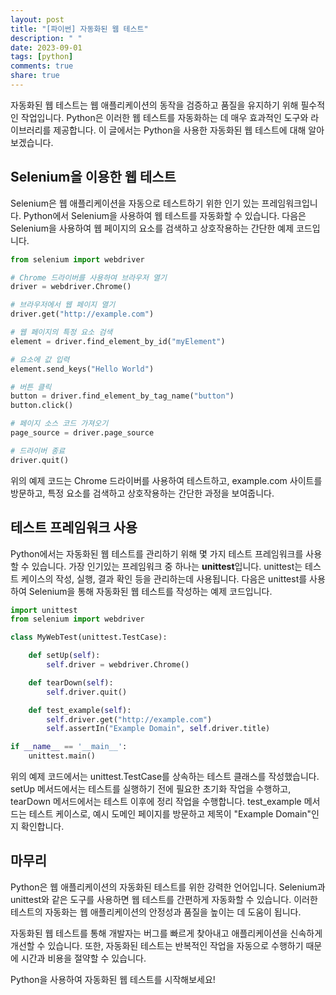 ```yaml
---
layout: post
title: "[파이썬] 자동화된 웹 테스트"
description: " "
date: 2023-09-01
tags: [python]
comments: true
share: true
---
```


자동화된 웹 테스트는 웹 애플리케이션의 동작을 검증하고 품질을 유지하기 위해 필수적인 작업입니다. Python은 이러한 웹 테스트를 자동화하는 데 매우 효과적인 도구와 라이브러리를 제공합니다. 이 글에서는 Python을 사용한 자동화된 웹 테스트에 대해 알아보겠습니다.

## Selenium을 이용한 웹 테스트

Selenium은 웹 애플리케이션을 자동으로 테스트하기 위한 인기 있는 프레임워크입니다. Python에서 Selenium을 사용하여 웹 테스트를 자동화할 수 있습니다. 다음은 Selenium을 사용하여 웹 페이지의 요소를 검색하고 상호작용하는 간단한 예제 코드입니다.

```python
from selenium import webdriver

# Chrome 드라이버를 사용하여 브라우저 열기
driver = webdriver.Chrome()

# 브라우저에서 웹 페이지 열기
driver.get("http://example.com")

# 웹 페이지의 특정 요소 검색
element = driver.find_element_by_id("myElement")

# 요소에 값 입력
element.send_keys("Hello World")

# 버튼 클릭
button = driver.find_element_by_tag_name("button")
button.click()

# 페이지 소스 코드 가져오기
page_source = driver.page_source

# 드라이버 종료
driver.quit()
```

위의 예제 코드는 Chrome 드라이버를 사용하여 테스트하고, example.com 사이트를 방문하고, 특정 요소를 검색하고 상호작용하는 간단한 과정을 보여줍니다.

## 테스트 프레임워크 사용

Python에서는 자동화된 웹 테스트를 관리하기 위해 몇 가지 테스트 프레임워크를 사용할 수 있습니다. 가장 인기있는 프레임워크 중 하나는 **unittest**입니다. unittest는 테스트 케이스의 작성, 실행, 결과 확인 등을 관리하는데 사용됩니다. 다음은 unittest를 사용하여 Selenium을 통해 자동화된 웹 테스트를 작성하는 예제 코드입니다.

```python
import unittest
from selenium import webdriver

class MyWebTest(unittest.TestCase):

    def setUp(self):
        self.driver = webdriver.Chrome()

    def tearDown(self):
        self.driver.quit()

    def test_example(self):
        self.driver.get("http://example.com")
        self.assertIn("Example Domain", self.driver.title)

if __name__ == '__main__':
    unittest.main()
```

위의 예제 코드에서는 unittest.TestCase를 상속하는 테스트 클래스를 작성했습니다. setUp 메서드에서는 테스트를 실행하기 전에 필요한 초기화 작업을 수행하고, tearDown 메서드에서는 테스트 이후에 정리 작업을 수행합니다. test_example 메서드는 테스트 케이스로, 예시 도메인 페이지를 방문하고 제목이 "Example Domain"인지 확인합니다.

## 마무리

Python은 웹 애플리케이션의 자동화된 테스트를 위한 강력한 언어입니다. Selenium과 unittest와 같은 도구를 사용하면 웹 테스트를 간편하게 자동화할 수 있습니다. 이러한 테스트의 자동화는 웹 애플리케이션의 안정성과 품질을 높이는 데 도움이 됩니다.

자동화된 웹 테스트를 통해 개발자는 버그를 빠르게 찾아내고 애플리케이션을 신속하게 개선할 수 있습니다. 또한, 자동화된 테스트는 반복적인 작업을 자동으로 수행하기 때문에 시간과 비용을 절약할 수 있습니다.

Python을 사용하여 자동화된 웹 테스트를 시작해보세요!